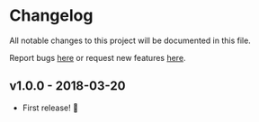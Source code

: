 # Changelog

All notable changes to this project will be documented in this file.

Report bugs [here](https://github.com/HenriqueSilverio/comments-reactions/issues) or request new features [here](https://wordpress.org/support/plugin/comments-reactions).

## v1.0.0 - 2018-03-20

- First release! :tada:
